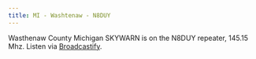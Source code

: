```yaml
---
title: MI - Washtenaw - N8DUY
---
```

Wasthenaw County Michigan SKYWARN is on the N8DUY
repeater, 145.15 Mhz. Listen via [Broadcastify].

[Broadcastify]:http://www.broadcastify.com/listen/feed/19998
